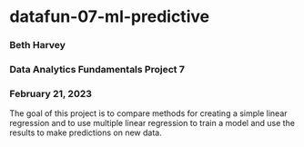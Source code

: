 # datafun-07-ml-predictive

### Beth Harvey
### Data Analytics Fundamentals Project 7
### February 21, 2023
The goal of this project is to compare methods for creating a simple linear regression and to use multiple linear regression to train a model and use the results to make predictions on new data.